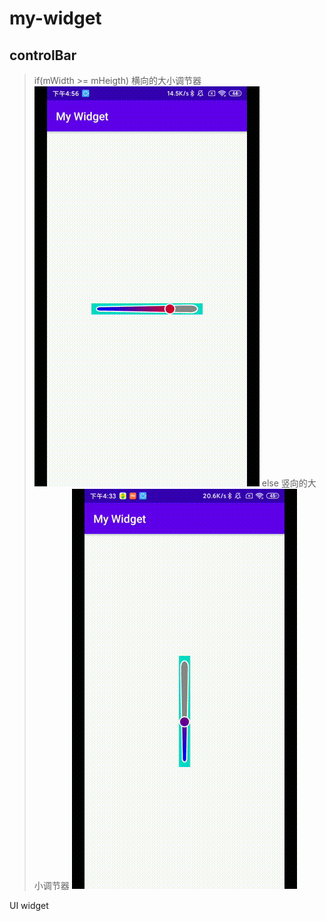 # my-widget
## controlBar
> if(mWidth >= mHeigth)
>    横向的大小调节器
![img](https://github.com/xiexiemanyou/my-widget/blob/master/image/1593508085200.gif?raw=true) 
> else
>     竖向的大小调节器
![img](https://github.com/xiexiemanyou/my-widget/blob/masterimg/image/1593506473826.gif?raw=true) 


UI widget
